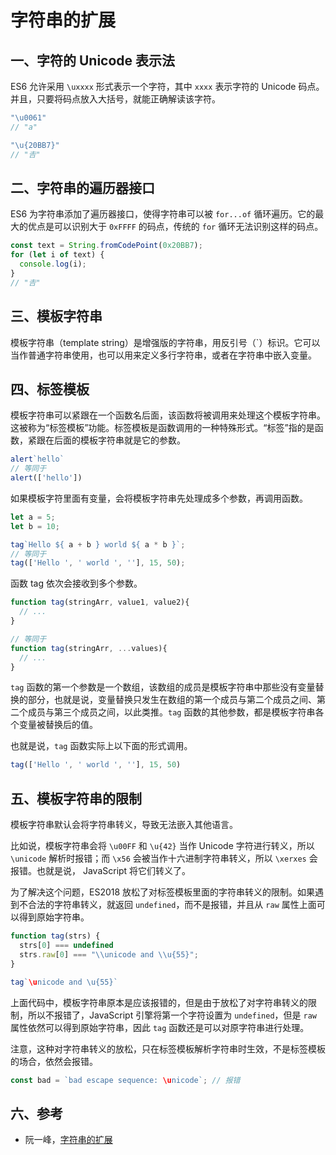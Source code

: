 # 字符串的扩展

## 一、字符的 Unicode 表示法

ES6 允许采用 `\uxxxx` 形式表示一个字符，其中 `xxxx` 表示字符的 Unicode 码点。并且，只要将码点放入大括号，就能正确解读该字符。

```javascript
"\u0061"
// "a"

"\u{20BB7}"
// "𠮷"
```

## 二、字符串的遍历器接口

ES6 为字符串添加了遍历器接口，使得字符串可以被 `for...of` 循环遍历。它的最大的优点是可以识别大于 `0xFFFF` 的码点，传统的 `for` 循环无法识别这样的码点。

```javascript
const text = String.fromCodePoint(0x20BB7);
for (let i of text) {
  console.log(i);
}
// "𠮷"
```

## 三、模板字符串

模板字符串（template string）是增强版的字符串，用反引号（`）标识。它可以当作普通字符串使用，也可以用来定义多行字符串，或者在字符串中嵌入变量。

## 四、标签模板

模板字符串可以紧跟在一个函数名后面，该函数将被调用来处理这个模板字符串。这被称为“标签模板”功能。标签模板是函数调用的一种特殊形式。“标签”指的是函数，紧跟在后面的模板字符串就是它的参数。

```javascript
alert`hello`
// 等同于
alert(['hello'])
```

如果模板字符里面有变量，会将模板字符串先处理成多个参数，再调用函数。

```javascript
let a = 5;
let b = 10;

tag`Hello ${ a + b } world ${ a * b }`;
// 等同于
tag(['Hello ', ' world ', ''], 15, 50);
```

函数 tag 依次会接收到多个参数。

```javascript
function tag(stringArr, value1, value2){
  // ...
}

// 等同于
function tag(stringArr, ...values){
  // ...
}
```

`tag` 函数的第一个参数是一个数组，该数组的成员是模板字符串中那些没有变量替换的部分，也就是说，变量替换只发生在数组的第一个成员与第二个成员之间、第二个成员与第三个成员之间，以此类推。`tag` 函数的其他参数，都是模板字符串各个变量被替换后的值。

也就是说，`tag` 函数实际上以下面的形式调用。

```javascript
tag(['Hello ', ' world ', ''], 15, 50)
```

## 五、模板字符串的限制

模板字符串默认会将字符串转义，导致无法嵌入其他语言。

比如说，模板字符串会将 `\u00FF` 和 `\u{42}` 当作 Unicode 字符进行转义，所以 `\unicode` 解析时报错；而 `\x56` 会被当作十六进制字符串转义，所以 `\xerxes` 会报错。也就是说， JavaScript 将它们转义了。

为了解决这个问题，ES2018 放松了对标签模板里面的字符串转义的限制。如果遇到不合法的字符串转义，就返回 `undefined`，而不是报错，并且从 `raw` 属性上面可以得到原始字符串。

```javascript
function tag(strs) {
  strs[0] === undefined
  strs.raw[0] === "\\unicode and \\u{55}";
}

tag`\unicode and \u{55}`
```

上面代码中，模板字符串原本是应该报错的，但是由于放松了对字符串转义的限制，所以不报错了，JavaScript 引擎将第一个字符设置为 `undefined`，但是 `raw` 属性依然可以得到原始字符串，因此 `tag` 函数还是可以对原字符串进行处理。

注意，这种对字符串转义的放松，只在标签模板解析字符串时生效，不是标签模板的场合，依然会报错。

```javascript
const bad = `bad escape sequence: \unicode`; // 报错
```

## 六、参考

- 阮一峰，[字符串的扩展](https://es6.ruanyifeng.com/#docs/string)
